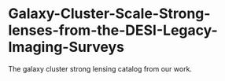 # Galaxy-Cluster-Scale-Strong-lenses-from-the-DESI-Legacy-Imaging-Surveys
The galaxy cluster strong lensing catalog from our work.
